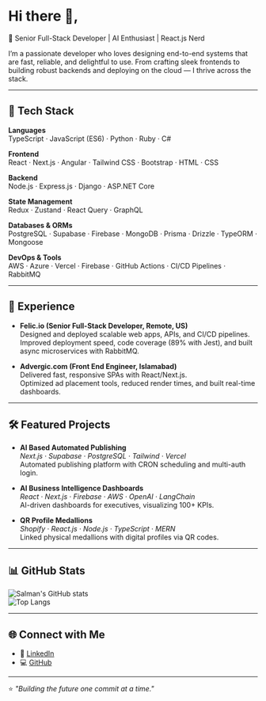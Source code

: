 # Hi there 👋,

🚀 Senior Full-Stack Developer | AI Enthusiast | React.js Nerd

I’m a passionate developer who loves designing end-to-end systems that are fast, reliable, and delightful to use. From crafting sleek frontends to building robust backends and deploying on the cloud — I thrive across the stack.

---

## 🔧 Tech Stack

**Languages**  
TypeScript · JavaScript (ES6) · Python · Ruby · C#

**Frontend**  
React · Next.js · Angular · Tailwind CSS · Bootstrap · HTML · CSS

**Backend**  
Node.js · Express.js · Django · ASP.NET Core

**State Management**  
Redux · Zustand · React Query · GraphQL

**Databases & ORMs**  
PostgreSQL · Supabase · Firebase · MongoDB · Prisma · Drizzle · TypeORM · Mongoose

**DevOps & Tools**  
AWS · Azure · Vercel · Firebase · GitHub Actions · CI/CD Pipelines · RabbitMQ

---

## 💼 Experience

- **Felic.io (Senior Full-Stack Developer, Remote, US)**  
  Designed and deployed scalable web apps, APIs, and CI/CD pipelines.  
  Improved deployment speed, code coverage (89% with Jest), and built async microservices with RabbitMQ.

- **Advergic.com (Front End Engineer, Islamabad)**  
  Delivered fast, responsive SPAs with React/Next.js.  
  Optimized ad placement tools, reduced render times, and built real-time dashboards.

---

## 🛠 Featured Projects

- **AI Based Automated Publishing**  
  *Next.js · Supabase · PostgreSQL · Tailwind · Vercel*  
  Automated publishing platform with CRON scheduling and multi-auth login.  

- **AI Business Intelligence Dashboards**  
  *React · Next.js · Firebase · AWS · OpenAI · LangChain*  
  AI-driven dashboards for executives, visualizing 100+ KPIs.  

- **QR Profile Medallions**  
  *Shopify · React.js · Node.js · TypeScript · MERN*  
  Linked physical medallions with digital profiles via QR codes.  

---

## 📊 GitHub Stats

![Salman's GitHub stats](https://github-readme-stats.vercel.app/api?username=lamebrowndev&show_icons=true&theme=tokyonight)  
![Top Langs](https://github-readme-stats.vercel.app/api/top-langs/?username=lamebrowndev&layout=compact&theme=tokyonight)

---

## 🌐 Connect with Me

- 💼 [LinkedIn](https://www.linkedin.com/in/your-link-here)  
- 💻 [GitHub](https://github.com/lamebrowndev)

---

⭐️ *"Building the future one commit at a time."*  
